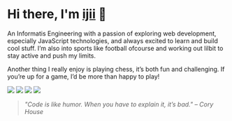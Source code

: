 <h1>Hi there, I'm <a href="https://github.com/gper00">ijii</a> 👋</h1>

An Informatis Engineering with a passion of exploring web development, especially JavaScript technologies, and always excited to learn and build cool stuff. I’m also into sports like football ofcourse and working out lilbit to stay active and push my limits.

Another thing I really enjoy is playing chess, it’s both fun and challenging. If you’re up for a game, I’d be more than happy to play!

<p>
  <a href="mailto:alfariziuchiha@gmail.com"><img src="https://img.shields.io/badge/Email-D14836?style=for-the-badge&logo=gmail&logoColor=white"></a>
  <a href="https://linkedin.com/in/umam-alfarizi" target="_blank"><img src="https://img.shields.io/badge/-LinkedIn-0077B5?style=for-the-badge&logo=linkedin&logoColor=white"></a>
  <a href="https://www.facebook.com/umxmalfarizi"><img src="https://img.shields.io/badge/-Facebook-1877F2?style=for-the-badge&logo=facebook&logoColor=white"></a>
  <a href="https://instagram.com/umxmalfarizi"><img src="https://img.shields.io/badge/-Instagram-E4405F?style=for-the-badge&logo=instagram&logoColor=white"></a>
</p>


> *"Code is like humor. When you have to explain it, it’s bad." – Cory House*
